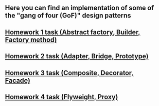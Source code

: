 ## Here you can find an implementation of some of the "gang of four (GoF)" design patterns
## [Homework 1 task (Abstract factory, Builder, Factory method)](https://github.com/STEP-IT-Academy/Patterns/blob/HW_1/README.md)
## [Homework 2 task (Adapter, Bridge, Prototype)](https://github.com/STEP-IT-Academy/Patterns/blob/HW_2/README.md)
## [Homework 3 task (Composite, Decorator, Facade)](https://github.com/STEP-IT-Academy/Patterns/blob/HW_3/README.md)
## [Homework 4 task (Flyweight, Proxy)](https://github.com/STEP-IT-Academy/Patterns/blob/HW_4/README.md)
